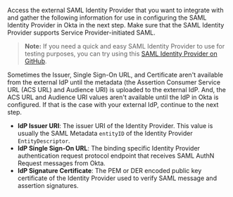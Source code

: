 Access the external SAML Identity Provider that you want to integrate with and gather the following information for use in configuring the SAML Identity Provider in Okta in the next step. Make sure that the SAML Identity Provider supports Service Provider-initiated SAML.

> **Note:** If you need a quick and easy SAML Identity Provider to use for testing purposes, you can try using this [SAML Identity Provider on GitHub](https://github.com/mcguinness/saml-idp).

Sometimes the Issuer, Single Sign-On URL, and Certificate aren't available from the external IdP until the metadata (the Assertion Consumer Service URL (ACS URL) and Audience URI) is uploaded to the external IdP. And, the ACS URL and Audience URI values aren't available until the IdP in Okta is configured. If that is the case with your external IdP, continue to the next step.

* **IdP Issuer URI**: The issuer URI of the Identity Provider. This value is usually the SAML Metadata `entityID` of the Identity Provider `EntityDescriptor`.
* **IdP Single Sign-On URL**: The binding specific Identity Provider authentication request protocol endpoint that receives SAML AuthN Request messages from Okta.
* **IdP Signature Certificate**: The PEM or DER encoded public key certificate of the Identity Provider used to verify SAML message and assertion signatures.
